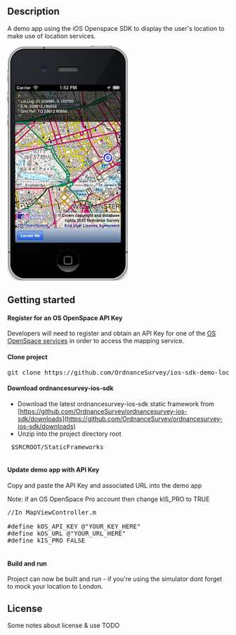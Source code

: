 Description
---

A demo app using the iOS Openspace SDK to display the user's location to make use of location services.


![ScreenShot](https://github.com/OrdnanceSurvey/ios-sdk-demo-locate-me/blob/master/screenshot.png "Screenshot of OSLocateMe app")

Getting started
---


#### Register for an OS OpenSpace API Key

Developers will need to register and obtain an API Key for one of the [OS OpenSpace services](http://www.ordnancesurvey.co.uk/oswebsite/web-services/os-openspace/) in order to access the mapping service.

#### Clone project

<pre>
git clone https://github.com/OrdnanceSurvey/ios-sdk-demo-locate-me.git
</pre>

#### Download ordnancesurvey-ios-sdk

 - Download the latest ordnancesurvey-ios-sdk static framework from [https://github.com/OrdnanceSurvey/ordnancesurvey-ios-sdk/downloads](https://github.com/OrdnanceSurvey/ordnancesurvey-ios-sdk/downloads) 
 - Unzip into the project directory root
 <pre>
 $SRCROOT/StaticFrameworks
 </pre>
 

#### Update demo app with API Key

Copy and paste the API Key and associated URL into the demo app

Note: if an OS OpenSpace Pro account then change kIS_PRO to TRUE

<pre>
//In MapViewController.m

#define kOS_API_KEY @"YOUR_KEY_HERE"
#define kOS_URL @"YOUR_URL_HERE"
#define kIS_PRO FALSE

</pre>

#### Build and run

Project can now be built and run - if you're using the simulator dont forget to mock your location to London.

License
-------

Some notes about license & use TODO